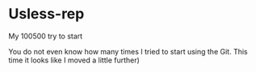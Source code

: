 # Usless-rep
My 100500 try to start

You do not even know how many times I tried to start using the Git.
This time it looks like I moved a little further)
